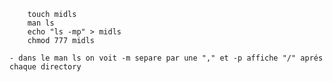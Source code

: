 ```mkdir task03
    touch midls
    man ls
    echo "ls -mp" > midls
    chmod 777 midls
```
    - dans le man ls on voit -m separe par une "," et -p affiche "/" aprés chaque directory
    
